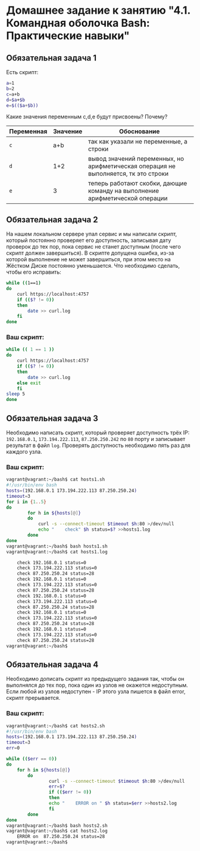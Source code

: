 # Домашнее задание к занятию "4.1. Командная оболочка Bash: Практические навыки"

## Обязательная задача 1

Есть скрипт:
```bash
a=1
b=2
c=a+b
d=$a+$b
e=$(($a+$b))
```

Какие значения переменным c,d,e будут присвоены? Почему?

| Переменная  | Значение | Обоснование |
| ------------- | ------------- | ------------- |
| `c`  | a+b  | так как указали не переменные, а строки |
| `d`  | 1+2  | вывод значений переменных, но арифметическая операция не выполняется, тк это строки |
| `e`  | 3  | теперь работают скобки, дающие команду на выполнение арифметической операции |


## Обязательная задача 2
На нашем локальном сервере упал сервис и мы написали скрипт, который постоянно проверяет его доступность, записывая дату проверок до тех пор, пока сервис не станет доступным (после чего скрипт должен завершиться). В скрипте допущена ошибка, из-за которой выполнение не может завершиться, при этом место на Жёстком Диске постоянно уменьшается. Что необходимо сделать, чтобы его исправить:
```bash
while ((1==1)
do
	curl https://localhost:4757
	if (($? != 0))
	then
		date >> curl.log
	fi
done
```
### Ваш скрипт:
```bash
while (( 1 == 1 ))
do
	curl https://localhost:4757
	if (($? != 0))
	then
		date >> curl.log
	else exit
	fi
sleep 5
done
```
## Обязательная задача 3
Необходимо написать скрипт, который проверяет доступность трёх IP: `192.168.0.1`, `173.194.222.113`, `87.250.250.242` по `80` порту и записывает результат в файл `log`. Проверять доступность необходимо пять раз для каждого узла.

### Ваш скрипт:
```bash
vagrant@vagrant:~/bash$ cat hosts1.sh
#!/usr/bin/env bash
hosts=(192.168.0.1 173.194.222.113 87.250.250.24)
timeout=3
for i in {1..5}
do
        for h in ${hosts[@]}
        do
        	curl -s --connect-timeout $timeout $h:80 >/dev/null
        	echo "    check" $h status=$? >>hosts1.log
        done
done
vagrant@vagrant:~/bash$ bash hosts1.sh
vagrant@vagrant:~/bash$ cat hosts1.log

    check 192.168.0.1 status=0
    check 173.194.222.113 status=0
    check 87.250.250.24 status=28
    check 192.168.0.1 status=0
    check 173.194.222.113 status=0
    check 87.250.250.24 status=28
    check 192.168.0.1 status=0
    check 173.194.222.113 status=0
    check 87.250.250.24 status=28
    check 192.168.0.1 status=0
    check 173.194.222.113 status=0
    check 87.250.250.24 status=28
    check 192.168.0.1 status=0
    check 173.194.222.113 status=0
    check 87.250.250.24 status=28
vagrant@vagrant:~/bash$    
```

## Обязательная задача 4
Необходимо дописать скрипт из предыдущего задания так, чтобы он выполнялся до тех пор, пока один из узлов не окажется недоступным. Если любой из узлов недоступен - IP этого узла пишется в файл error, скрипт прерывается.

### Ваш скрипт:
```bash
vagrant@vagrant:~/bash$ cat hosts2.sh
#!/usr/bin/env bash
hosts=(192.168.0.1 173.194.222.113 87.250.250.24)
timeout=3
err=0

while (($err == 0))
do
	for h in ${hosts[@]}
        do
                curl -s --connect-timeout $timeout $h:80 >/dev/null
                err=$?
                if (($err != 0))
                then
                echo "    ERROR on " $h status=$err >>hosts2.log
                fi
        done
done
vagrant@vagrant:~/bash$ bash hosts2.sh
vagrant@vagrant:~/bash$ cat hosts2.log
    ERROR on  87.250.250.24 status=28
vagrant@vagrant:~/bash$
```
